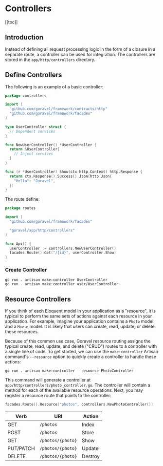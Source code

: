 # Controllers

[[toc]]

## Introduction

Instead of defining all request processing logic in the form of a closure in a separate route, a controller can be used for integration. The controllers are stored in the `app/http/controllers` directory.

## Define Controllers

The following is an example of a basic controller:

```go
package controllers

import (
  "github.com/goravel/framework/contracts/http"
  "github.com/goravel/framework/facades"
)

type UserController struct {
  // Dependent services
}

func NewUserController() *UserController {
  return &UserController{
    // Inject services
  }
}

func (r *UserController) Show(ctx http.Context) http.Response {
  return ctx.Response().Success().Json(http.Json{
    "Hello": "Goravel",
  })
}
```

The route define:

```go
package routes

import (
  "github.com/goravel/framework/facades"

  "goravel/app/http/controllers"
)

func Api() {
  userController := controllers.NewUserController()
  facades.Route().Get("/{id}", userController.Show)
}
```

### Create Controller

```shell
go run . artisan make:controller UserController
go run . artisan make:controller user/UserController
```

## Resource Controllers

If you think of each Eloquent model in your application as a "resource", it is typical to perform the same sets of actions against each resource in your application. For example, imagine your application contains a `Photo` model and a `Movie` model. It is likely that users can create, read, update, or delete these resources.

Because of this common use case, Goravel resource routing assigns the typical create, read, update, and delete ("CRUD") routes to a controller with a single line of code. To get started, we can use the `make:controller` Artisan command's `--resource` option to quickly create a controller to handle these actions:

```shell
go run . artisan make:controller --resource PhotoController
```

This command will generate a controller at `app/http/controllers/photo_controller.go`. The controller will contain a method for each of the available resource operations. Next, you may register a resource route that points to the controller:

```go
facades.Route().Resource("photos", controllers.NewPhotoController())
```

|Verb         | URI                    | Action       
--------------|------------------------|--------------
GET           | `/photos`              | Index        
POST          | `/photos`              | Store        
GET           | `/photos/{photo}`      | Show         
PUT/PATCH     | `/photos/{photo}`      | Update       
DELETE        | `/photos/{photo}`      | Destroy      

